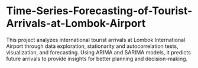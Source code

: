 # Time-Series-Forecasting-of-Tourist-Arrivals-at-Lombok-Airport
This project analyzes international tourist arrivals at Lombok International Airport through data exploration, stationarity and autocorrelation tests, visualization, and forecasting. Using ARIMA and SARIMA models, it predicts future arrivals to provide insights for better planning and decision-making.
